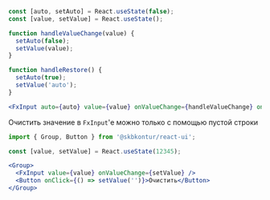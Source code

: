 ```jsx harmony
const [auto, setAuto] = React.useState(false);
const [value, setValue] = React.useState();

function handleValueChange(value) {
  setAuto(false);
  setValue(value);
}

function handleRestore() {
  setAuto(true);
  setValue('auto');
}

<FxInput auto={auto} value={value} onValueChange={handleValueChange} onRestore={handleRestore} />;
```

Очистить значение в `FxInput`'е можно только с помощью пустой строки
```jsx harmony
import { Group, Button } from '@skbkontur/react-ui';

const [value, setValue] = React.useState(12345);

<Group>
  <FxInput value={value} onValueChange={setValue} />
  <Button onClick={() => setValue('')}>Очистить</Button>
</Group>
```
